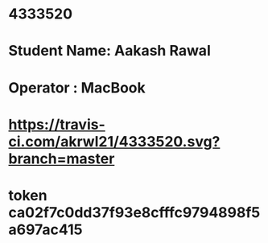 # 4333520 
# Student Name: Aakash Rawal
# Operator : MacBook
# https://travis-ci.com/akrwl21/4333520.svg?branch=master
# token ca02f7c0dd37f93e8cfffc9794898f5a697ac415 


